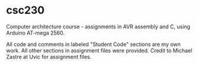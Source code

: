 # csc230
Computer architecture course - assignments in AVR assembly and C, using Arduino AT-mega 2560.

All code and comments in labeled "Student Code" sections are my own work. All other sections in assignment files were provided. Credit to Michael Zastre at Uvic for assignment files.
